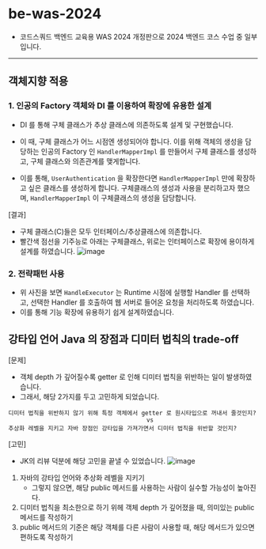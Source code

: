 # be-was-2024
- 코드스쿼드 백엔드 교육용 WAS 2024 개정판으로 2024 백엔드 코스 수업 중 일부입니다.
---
## **객체지향 적용**
### 1. 인공의 Factory 객체와 DI 를 이용하여 확장에 유용한 설계
- DI 를 통해 구체 클래스가 추상 클래스에 의존하도록 설계 및 구현했습니다.

- 이 때, 구체 클래스가 어느 시점엔 생성되어야 합니다.
이를 위해 객체의 생성을 담당하는 인공의 Factory 인 `HandlerMapperImpl` 를 만들어서 구체 클래스를 생성하고, 구체 클래스와 의존관계를 맺게합니다.

- 이를 통해, `UserAuthentication` 을 확장한다면 `HandlerMapperImpl` 만에 확장하고 싶은 클래스를 생성하게 합니다.
구체클래스의 생성과 사용을 분리하고자 했으며, `HandlerMapperImpl` 이 구체클래스의 생성을 담당합니다.

[결과]
- 구체 클래스(C)들은 모두 인터페이스/추상클래스에 의존합니다.
- 빨간색 점선을 기주능로 아래는 구체클래스, 위로는 인터페이스로 확장에 용이하게 설계를 하였습니다.
![image](https://github.com/user-attachments/assets/69fa9e14-d966-4579-ae9b-059ff2bd2cee)

### 2. 전략패턴 사용
- 위 사진을 보면 `HandleExecutor` 는 Runtime 시점에 실행할 Handler 를 선택하고, 선택한 Handler 를 호출하여 웹 서버로 들어온 요청을 처리하도록 하였습니다.
- 이를 통해 기능 확장에 유용하기 쉽게 설계하였습니다.


## **강타입 언어 Java 의 장점과 디미터 법칙의 trade-off**
[문제]
- 객체 depth 가 깊어질수록 getter 로 인해 디미터 법칙을 위반하는 일이 발생하였습니다.
- 그래서, 해당 2가지를 두고 고민하게 되었습니다.
```
디미터 법칙을 위반하지 않기 위해 특정 객체에서 getter 로 원시타입으로 꺼내서 줄것인지?
                                       vs
추상화 레벨을 지키고 자바 장점인 강타입을 가져가면서 디미터 법칙을 위반할 것인지?
```

[고민]
- JK의 리뷰 덕분에 해당 고민을 끝낼 수 있었습니다.
![image](https://github.com/user-attachments/assets/563ec259-caac-4de6-92a7-51c6c119de19)

1. 자바의 강타입 언어와 추상화 레벨을 지키기
   - 그렇지 않으면, 해당 public 메서드를 사용하는 사람이 실수할 가능성이 높아진다.
2. 디미터 법칙을 최소한으로 하기 위헤 객체 depth 가 깊어졌을 때, 의미있는 public 메서드를 작성하기
3. public 메서드의 기준은 해당 객체를 다른 사람이 사용할 때, 해당 메서드가 있으면 편하도록 작성하기  

